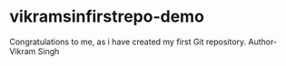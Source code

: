 # vikramsinfirstrepo-demo
Congratulations to me, as i have created my first Git repository.
Author-Vikram Singh
